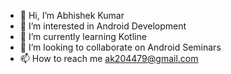 - 👋 Hi, I’m Abhishek Kumar 
- 👀 I’m interested in Android Development
- 🌱 I’m currently learning Kotline
- 💞️ I’m looking to collaborate on Android Seminars 
- 📫 How to reach me ak204479@gmail.com 

<!---
Abhishekkumar503/Abhishekkumar503 is a ✨ special ✨ repository because its `README.md` (this file) appears on your GitHub profile.
You can click the Preview link to take a look at your changes.
--->

